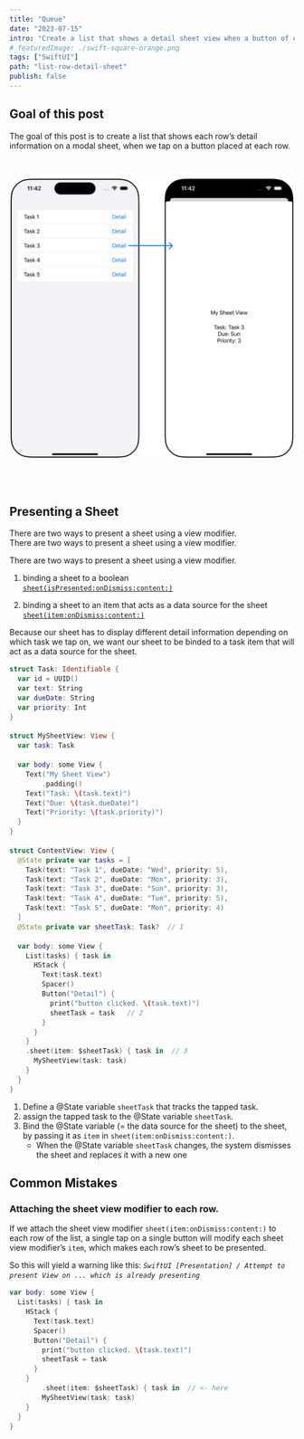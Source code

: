 ```yaml
---
title: "Queue"
date: "2023-07-15"
intro: "Create a list that shows a detail sheet view when a button of each row is tapped, and avoid a common mistake when attaching a sheet view modifier to a list. "
# featuredImage: ./swift-square-orange.png
tags: ["SwiftUI"]
path: "list-row-detail-sheet"
publish: false
---
```


## Goal of this post

The goal of this post is to create a list that shows each row’s detail information on a modal sheet, when we tap on a button placed at each row. 

<div class="articleImage" style="max-width: 100%; width:500px; margin: 50px auto; padding-bottom: 30px;">
    <img src="./goal.png">
</div>

## Presenting a Sheet

There are two ways to present a sheet using a view modifier.
<br/>
There are two ways to present a sheet using a view modifier.

There are two ways to present a sheet using a view modifier.


1) binding a sheet to a boolean  
[`sheet(isPresented:onDismiss:content:)`](https://developer.apple.com/documentation/swiftui/view/sheet(ispresented:ondismiss:content:))

2) binding a sheet to an item that acts as a data source for the sheet  
[`sheet(item:onDismiss:content:)`](https://developer.apple.com/documentation/swiftui/view/sheet(item:ondismiss:content:))

Because our sheet has to display different detail information depending on which task we tap on, we want our sheet to be binded to a task item that will act as a data source for the sheet.

```swift
struct Task: Identifiable {
  var id = UUID()
  var text: String
  var dueDate: String
  var priority: Int
}

struct MySheetView: View {
  var task: Task
  
  var body: some View {
    Text("My Sheet View")
		.padding()
    Text("Task: \(task.text)")
    Text("Due: \(task.dueDate)")
    Text("Priority: \(task.priority)")
  }
}

struct ContentView: View {
  @State private var tasks = [
    Task(text: "Task 1", dueDate: "Wed", priority: 5),
    Task(text: "Task 2", dueDate: "Mon", priority: 3),
    Task(text: "Task 3", dueDate: "Sun", priority: 3),
    Task(text: "Task 4", dueDate: "Tue", priority: 5),
    Task(text: "Task 5", dueDate: "Mon", priority: 4)
  ]
  @State private var sheetTask: Task?  // 1
  
  var body: some View {
    List(tasks) { task in
      HStack {
        Text(task.text)
        Spacer()
        Button("Detail") {
          print("button clicked. \(task.text)")
          sheetTask = task   // 2
        }
      }
    }
    .sheet(item: $sheetTask) { task in  // 3
      MySheetView(task: task)
    }
  }
}
```

1. Define a @State variable `sheetTask` that tracks the tapped task. 
2. assign the tapped task to the @State variable `sheetTask`.
3. Bind the @State variable (= the data source for the sheet) to the sheet, by passing it as `item` in  `sheet(item:onDismiss:content:)`.  
    * When the @State variable `sheetTask` changes, the system dismisses the sheet and replaces it with a new one

## Common Mistakes

### Attaching the sheet view modifier to each row.

If we attach the sheet view modifier `sheet(item:onDismiss:content:)` to each row of the list, a single tap on a single button will modify each sheet view modifier’s `item`, which makes each row’s sheet to be presented.

So this will yield a warning like this: *`SwiftUI [Presentation] / Attempt to present View on ... which is already presenting`*

```swift
var body: some View {
  List(tasks) { task in
    HStack {
      Text(task.text)
      Spacer()
      Button("Detail") {
        print("button clicked. \(task.text)")
        sheetTask = task  
      }
    }
		.sheet(item: $sheetTask) { task in  // <- here
	    MySheetView(task: task)
    }
  }
}
```